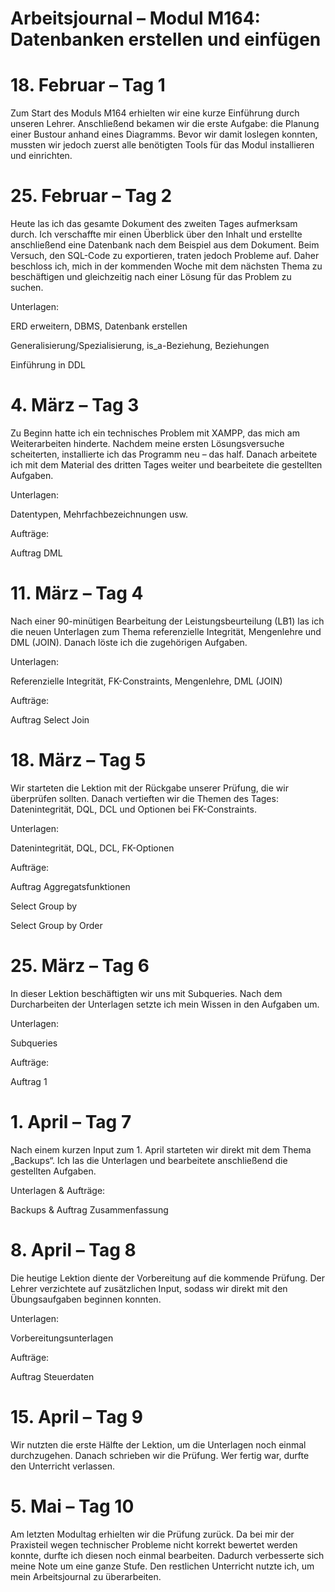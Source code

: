 # Arbeitsjournal – Modul M164: Datenbanken erstellen und einfügen


# 18. Februar – Tag 1
Zum Start des Moduls M164 erhielten wir eine kurze Einführung durch unseren Lehrer. Anschließend bekamen wir die erste Aufgabe: die Planung einer Bustour anhand eines Diagramms. Bevor wir damit loslegen konnten, mussten wir jedoch zuerst alle benötigten Tools für das Modul installieren und einrichten.

# 25. Februar – Tag 2
Heute las ich das gesamte Dokument des zweiten Tages aufmerksam durch. Ich verschaffte mir einen Überblick über den Inhalt und erstellte anschließend eine Datenbank nach dem Beispiel aus dem Dokument. Beim Versuch, den SQL-Code zu exportieren, traten jedoch Probleme auf. Daher beschloss ich, mich in der kommenden Woche mit dem nächsten Thema zu beschäftigen und gleichzeitig nach einer Lösung für das Problem zu suchen.

Unterlagen:

ERD erweitern, DBMS, Datenbank erstellen

Generalisierung/Spezialisierung, is_a-Beziehung, Beziehungen

Einführung in DDL

# 4. März – Tag 3
Zu Beginn hatte ich ein technisches Problem mit XAMPP, das mich am Weiterarbeiten hinderte. Nachdem meine ersten Lösungsversuche scheiterten, installierte ich das Programm neu – das half. Danach arbeitete ich mit dem Material des dritten Tages weiter und bearbeitete die gestellten Aufgaben.

Unterlagen:

Datentypen, Mehrfachbezeichnungen usw.

Aufträge:

Auftrag DML

# 11. März – Tag 4
Nach einer 90-minütigen Bearbeitung der Leistungsbeurteilung (LB1) las ich die neuen Unterlagen zum Thema referenzielle Integrität, Mengenlehre und DML (JOIN). Danach löste ich die zugehörigen Aufgaben.

Unterlagen:

Referenzielle Integrität, FK-Constraints, Mengenlehre, DML (JOIN)

Aufträge:

Auftrag Select Join

# 18. März – Tag 5
Wir starteten die Lektion mit der Rückgabe unserer Prüfung, die wir überprüfen sollten. Danach vertieften wir die Themen des Tages: Datenintegrität, DQL, DCL und Optionen bei FK-Constraints.

Unterlagen:

Datenintegrität, DQL, DCL, FK-Optionen

Aufträge:

Auftrag Aggregatsfunktionen

Select Group by

Select Group by Order

# 25. März – Tag 6
In dieser Lektion beschäftigten wir uns mit Subqueries. Nach dem Durcharbeiten der Unterlagen setzte ich mein Wissen in den Aufgaben um.

Unterlagen:

Subqueries

Aufträge:

Auftrag 1

# 1. April – Tag 7
Nach einem kurzen Input zum 1. April starteten wir direkt mit dem Thema „Backups“. Ich las die Unterlagen und bearbeitete anschließend die gestellten Aufgaben.

Unterlagen & Aufträge:

Backups & Auftrag Zusammenfassung

# 8. April – Tag 8
Die heutige Lektion diente der Vorbereitung auf die kommende Prüfung. Der Lehrer verzichtete auf zusätzlichen Input, sodass wir direkt mit den Übungsaufgaben beginnen konnten.

Unterlagen:

Vorbereitungsunterlagen

Aufträge:

Auftrag Steuerdaten

# 15. April – Tag 9
Wir nutzten die erste Hälfte der Lektion, um die Unterlagen noch einmal durchzugehen. Danach schrieben wir die Prüfung. Wer fertig war, durfte den Unterricht verlassen.

# 5. Mai – Tag 10
Am letzten Modultag erhielten wir die Prüfung zurück. Da bei mir der Praxisteil wegen technischer Probleme nicht korrekt bewertet werden konnte, durfte ich diesen noch einmal bearbeiten. Dadurch verbesserte sich meine Note um eine ganze Stufe. Den restlichen Unterricht nutzte ich, um mein Arbeitsjournal zu überarbeiten.
